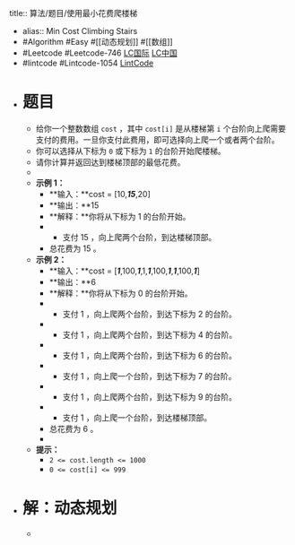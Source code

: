title:: 算法/题目/使用最小花费爬楼梯

- alias:: Min Cost Climbing Stairs
- #Algorithm #Easy #[[动态规划]] #[[数组]]
- #Leetcode #Leetcode-746 [LC国际](https://leetcode.com/problems/min-cost-climbing-stairs/) [LC中国](https://leetcode-cn.com/problems/min-cost-climbing-stairs/)
- #lintcode #Lintcode-1054 [LintCode](https://www.lintcode.com/problem/1054/)
- # 题目
	- 给你一个整数数组 `cost` ，其中 `cost[i]` 是从楼梯第 `i` 个台阶向上爬需要支付的费用。一旦你支付此费用，即可选择向上爬一个或者两个台阶。
	- 你可以选择从下标为 `0` 或下标为 `1` 的台阶开始爬楼梯。
	- 请你计算并返回达到楼梯顶部的最低花费。
	-
	- **示例 1：**
		- **输入：**cost = [10,***15***,20]
		- **输出：**15
		- **解释：**你将从下标为 1 的台阶开始。
		- - 支付 15 ，向上爬两个台阶，到达楼梯顶部。
		- 总花费为 15 。
	- **示例 2：**
		- **输入：**cost = [***1***,100,***1***,1,***1***,100,***1***,***1***,100,***1***]
		- **输出：**6
		- **解释：**你将从下标为 0 的台阶开始。
		- - 支付 1 ，向上爬两个台阶，到达下标为 2 的台阶。
		- - 支付 1 ，向上爬两个台阶，到达下标为 4 的台阶。
		- - 支付 1 ，向上爬两个台阶，到达下标为 6 的台阶。
		- - 支付 1 ，向上爬一个台阶，到达下标为 7 的台阶。
		- - 支付 1 ，向上爬两个台阶，到达下标为 9 的台阶。
		- - 支付 1 ，向上爬一个台阶，到达楼梯顶部。
		- 总花费为 6 。
		-
	- **提示：**
		- `2 <= cost.length <= 1000`
		- `0 <= cost[i] <= 999`
- # 解：动态规划
	- ```go
	  ```